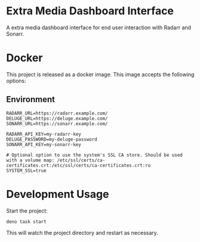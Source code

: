 # Extra Media Dashboard Interface

A extra media dashboard interface for end user interaction with Radarr and
Sonarr.

# Docker
This project is released as a docker image. This image accepts the following options:

## Environment
```
RADARR_URL=https://radarr.example.com/
DELUGE_URL=https://deluge.example.com/
SONARR_URL=https://sonarr.example.com/

RADARR_API_KEY=my-radarr-key
DELUGE_PASSWORD=my-deluge-password
SONARR_API_KEY=my-sonarr-key

# Optional option to use the system's SSL CA store. Should be used with a volume map: /etc/ssl/certs/ca-certificates.crt:/etc/ssl/certs/ca-certificates.crt:ro
SYSTEM_SSL=true

```
# Development Usage

Start the project:

```
deno task start
```

This will watch the project directory and restart as necessary.
